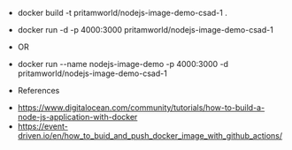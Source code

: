 - docker build -t pritamworld/nodejs-image-demo-csad-1 .

- docker run -d -p 4000:3000 pritamworld/nodejs-image-demo-csad-1

* OR

- docker run --name nodejs-image-demo -p 4000:3000 -d pritamworld/nodejs-image-demo-csad-1

* References

- https://www.digitalocean.com/community/tutorials/how-to-build-a-node-js-application-with-docker
- https://event-driven.io/en/how_to_buid_and_push_docker_image_with_github_actions/